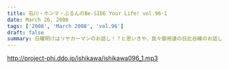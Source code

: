```yaml
---
title: 石川・ホンマ・ぶるんのBe-SIDE Your Life! vol.96-1
date: March 26, 2008
tags: ['2008', 'March 2008', 'vol.96']
draft: false
summary: 日曜明けはリヤカーマンのお話し！？と思いきや、我々御用達の日比谷線のお話しから。いつも、たくさんのメールありがとうございます。それを電車内で・・・NAMAE
---
```


http://project-phi.ddo.jp/ishikawa/ishikawa096_1.mp3